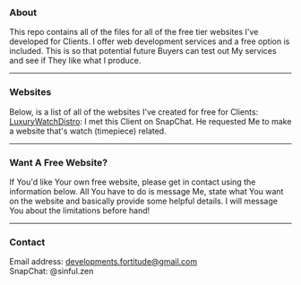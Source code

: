 ### About

This repo contains all of the files for all of the free tier websites I've developed for Clients. I offer web development services and a free option is included. This is so that potential future Buyers can test out My services and see if They like what I produce.

---

### Websites
Below, is a list of all of the websites I've created for free for Clients:  
[LuxuryWatchDistro](https://dev-fortitude.github.io/Free-Websites/LuxuryWatchDistro): I met this Client on SnapChat. He requested Me to make a website that's watch (timepiece) related.

---

### Want A Free Website?
If You'd like Your own free website, please get in contact using the information below. All You have to do is message Me, state what You want on the website and basically provide some helpful details. I will message You about the limitations before hand!

---

### Contact
Email address: developments.fortitude@gmail.com  
SnapChat: @sinful.zen
